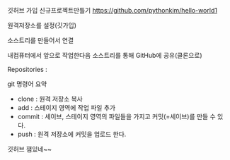깃허브 가입
신규프로젝트만틀기
https://github.com/pythonkim/hello-world1


원격저장소를 설정(깃가입)



소스트리를 만들어서 연결

내컴퓨터에서 앞으로 작업한다음 소스트리를 통해 GitHub에 공유(클론으로)

Repositories : 

git 명령어 요약
- clone : 원격 저장소 복사
- add : 스테이지 영역에 작업 파일 추가
- commit : 세이브, 스테이지 영역의 파일들을 가지고 커밋(=세이브)를 만들 수 있다.
- push : 원격 저장소에 커밋을 업로드 한다.

깃허브 잼있네~~



